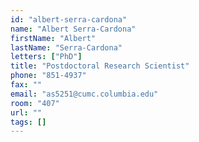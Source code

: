 ```yaml
---
id: "albert-serra-cardona"
name: "Albert Serra-Cardona"
firstName: "Albert"
lastName: "Serra-Cardona"
letters: ["PhD"]
title: "Postdoctoral Research Scientist"
phone: "851-4937"
fax: ""
email: "as5251@cumc.columbia.edu"
room: "407"
url: ""
tags: []
---
```

